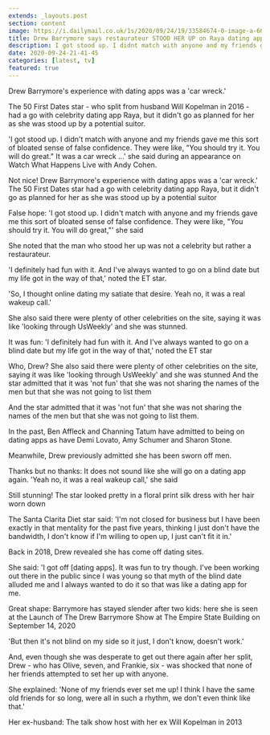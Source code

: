 ```yaml
---
extends: _layouts.post
section: content
image: https://i.dailymail.co.uk/1s/2020/09/24/19/33584674-0-image-a-66_1600970612584.jpg 
title: Drew Barrymore says restaurateur STOOD HER UP on Raya dating app 
description: I got stood up. I didnt match with anyone and my friends gave me this sort of bloated sense of false confidence. They were like, You should try it. You will do great. 
date: 2020-09-24-21-41-45 
categories: [latest, tv] 
featured: true 
--- 
```

Drew Barrymore's experience with dating apps was a 'car wreck.'

The 50 First Dates star - who split from husband Will Kopelman in 2016 - had a go with celebrity dating app Raya, but it didn't go as planned for her as she was stood up by a potential suitor.

'I got stood up. I didn't match with anyone and my friends gave me this sort of bloated sense of false confidence. They were like, "You should try it. You will do great." It was a car wreck ...' she said during an appearance on Watch What Happens Live with Andy Cohen.

Not nice! Drew Barrymore's experience with dating apps was a 'car wreck.' The 50 First Dates star had a go with celebrity dating app Raya, but it didn't go as planned for her as she was stood up by a potential suitor

False hope: 'I got stood up. I didn't match with anyone and my friends gave me this sort of bloated sense of false confidence. They were like, "You should try it. You will do great,"' she said

She noted that the man who stood her up was not a celebrity but rather a restaurateur. 

'I definitely had fun with it. And I've always wanted to go on a blind date but my life got in the way of that,' noted the ET star.

'So, I thought online dating my satiate that desire. Yeah no, it was a real wakeup call.'

She also said there were plenty of other celebrities on the site, saying it was like 'looking through UsWeekly' and she was stunned.

It was fun: 'I definitely had fun with it. And I've always wanted to go on a blind date but my life got in the way of that,' noted the ET star

Who, Drew? She also said there were plenty of other celebrities on the site, saying it was like 'looking through UsWeekly' and she was stunned And the star admitted that it was 'not fun' that she was not sharing the names of the men but that she was not going to list them

And the star admitted that it was 'not fun' that she was not sharing the names of the men but that she was not going to list them.

In the past, Ben Affleck and Channing Tatum have admitted to being on dating apps as have Demi Lovato, Amy Schumer and Sharon Stone.

Meanwhile, Drew previously admitted she has been sworn off men.

Thanks but no thanks: It does not sound like she will go on a dating app again. 'Yeah no, it was a real wakeup call,' she said

Still stunning! The star looked pretty in a floral print silk dress with her hair worn down

The Santa Clarita Diet star said: 'I'm not closed for business but I have been exactly in that mentality for the past five years, thinking I just don't have the bandwidth, I don't know if I'm willing to open up, I just can't fit it in.'

Back in 2018, Drew revealed she has come off dating sites.

She said: 'I got off [dating apps]. It was fun to try though. I've been working out there in the public since I was young so that myth of the blind date alluded me and I always wanted to do it so that was like a dating app for me. 

Great shape: Barrymore has stayed slender after two kids: here she is seen at the Launch of The Drew Barrymore Show at The Empire State Building on September 14, 2020

'But then it's not blind on my side so it just, I don't know, doesn't work.'

And, even though she was desperate to get out there again after her split, Drew - who has Olive, seven, and Frankie, six - was shocked that none of her friends attempted to set her up with anyone.

She explained: 'None of my friends ever set me up! I think I have the same old friends for so long, were all in such a rhythm, we don't even think like that.'

Her ex-husband: The talk show host with her ex Will Kopelman in 2013

